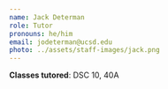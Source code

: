 ```yaml
---
name: Jack Determan
role: Tutor
pronouns: he/him
email: jodeterman@ucsd.edu
photo: ../assets/staff-images/jack.png
---
```

**Classes tutored**: DSC 10, 40A